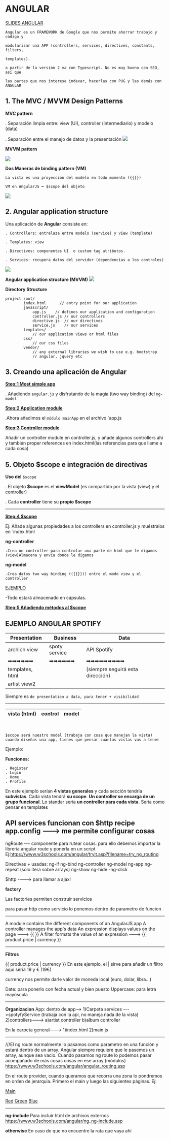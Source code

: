 <h1>ANGULAR</h1>

<a href="https://skylabcoders.github.io/bootcamp-julio2017/?full#135">SLIDES ANGULAR</a>

```
Angular es un FRAMEWORK de Google que nos permite ahorrar trabajo y código y

modularizar una APP (controllers, services, directives, constants, filters, 

templates).

a partir de la versión 2 va con Typescript. No es muy bueno con SEO, así que 

las partes que nos interese indexar, hacerlas con PUG y las demás con ANGULAR
```



<h2>1. The MVC / MVVM Design Patterns</h2>

**MVC pattern**

. Separación limpia entre: view (UI), controller (intermediario) y modelo (data)

. Separación entre el manejo de datos y la presentación
<img src="img/z__MVC.png">


**MVVM pattern**

<img src="img/z__MVVM.png">

**Dos Maneras de binding pattern (VM)**

    La vista es una proyección del modelo en todo momento ({{}})

    VM en AngularJS ➡ $scope del objeto

<img src="img/z__two-way-binding.png">


<h2>2. Angular application structure</h2>

Una aplicación de **Angular** consiste en:

    . Controllers: entrelaza entre modelo (service) y view (template)

    . Templates: view

    . Directives: componentes UI  o custom tag atributos.

    . Services: recupera datos del servidor (dependencias a los controles)

<img src="img/z__angular-app-structure.png">


**Angular application structure (MVVM)**
<img src="img/z__angular-app-structure-mvvm.png">


**Directory Structure**

```
project root/
        index.html      // entry point for our application
        javascript/
            app.js    // defines our application and configuration
            controller.js // our controllers
            directive.js  // our directives
            service.js    // our services
        templates/
            // our application views or html files
        css/
            // our css files
        vendor/
            // any external libraries we wish to use e.g. bootstrap
            // angular, jquery etc
```

<h2>3. Creando una aplicación de Angular</h2>

<a href="https://github.com/jovihu10/skylab_bootcamp2017/tree/master/COURSE/week3/angular/the_most_basic_app-1">**Step:1 Most simple app**</a>

. Añadiendo `angular.js` y disfrutando de la magia (two way binding) del `ng-model`


<a href="https://github.com/jovihu10/skylab_bootcamp2017/tree/master/COURSE/week3/angular/aplication_module-2">**Step:2 Application module**</a>

.Ahora añadimos el `módulo mainApp` en el archivo `app.js

<a href="https://github.com/jovihu10/skylab_bootcamp2017/tree/master/COURSE/week3/angular/controller_module-3">**Step:3 Controller module**</a>

Añadir un controller module en controller.js, y añade algunos controllers ahí y también proper references en index.html(las referencias para que llame a cada cosa)


<h2>5. Objeto $scope e integración de directivas</h2>

**Uso del** `$scope`

. El objeto **$scope** es el **viewModel** (es compartido por la vista (view) y el controller)

. Cada **controller** tiene su **propio $scope**

____

<a href="https://github.com/jovihu10/skylab_bootcamp2017/tree/master/COURSE/week3/angular/scope-4">**Step:4 $scope**</a>

Ej: Añade algunas propiedades a los controllers en controller.js y muéstralos en `index.html


**ng-controller** 

    .Crea un controller para controlar una parte de html que le digamos (view)Almacena y envía donde le digamos

**ng-model**

    .Crea datos two way binding (({{}})) entre el modo view y el controller 

<a href="http://jsfiddle.net/lillylangtree/jja3fjt6/1/">EJEMPLO</a>

-Todo estará almacenado en cápsulas.

<a href="">**Step:5 Añadiendo métodos al $scope**</a>


**EJEMPLO ANGULAR SPOTIFY**
-------------------------------------------------------------------------------
**Presentation**      |    **Business**        |              **Data**
----------------------|------------------------|-------------------------------
archich view          |    spoty service       |         API Spotify         
➡➡➡➡➡➡                |    ➡➡➡➡➡➡              |        ➡➡➡➡➡➡➡➡➡      
templates, html       |                        |(siempre seguirá esta dirección)
artist view2          |                        |       


Siempre es `de presentation a data, para tener + visibilidad`

-------------------------------------------------------------------
**vista (html)**      |     **control**        |      **model**
----------------------|------------------------|-------------------


<br>


```
$scope será nuestro model (trabaja con cosa que manejan la vista)
cuando diseñas una app, tienes que pensar cuantas vistas vas a tener
```


Ejemplo:

**Funciones:**

    . Register
    . Login
    . Home
    . Profile

En este ejemplo serían **4 vistas generales** y cada sección tendría **subvistas**. Cada vista tendrá **su scope**. **Un controller se encarga de un grupo funcional**. Lo standar sería **un controller para cada vista**.
Sería como pensar en templates



API services funcionan con $http recipe
app.config ---> me permite configurar cosas
-----
ngRoute --- componente para rutear cosas. para ello debemos importar la libreria angular route y ponerla en un script
Ej:https://www.w3schools.com/angular/tryit.asp?filename=try_ng_routing


Directivas + usadas:
ng-if
ng-bind
ng-controller
ng-model
ng-app
ng-repeat        (solo itera sobre arrays)
ng-show
ng-hide
-ng-click

$http ----> para llamar a ajax!



**factory**

Las factories permiten construir servicios



para pasar http como servicio lo ponemos dentro de parametro de funcion







------
A module contains the different components of an AngularJS app
A controller manages the app's data
An expression displays values on the page   ---> {{ }}
A filter formats the value of an expression ---> {{ product.price | currency }}

----
**Filtros**
<p class="price">{{ product.price | currency }}
En este ejemplo, el | sirve para añadir un filtro
aquí seria 19 y €  (19€)

currency nos permite darle valor de moneda local (euro, dolar, libra...)


Date: para ponerlo con fecha actual y bien puesto
Uppercase: para letra mayúscula




------------
**Organizacion**
App:
dentro de app-->
1)Carpeta services --->spotyfyService (trabaja con la api, no maneja nada de la vista)
2)controllers---> a)artist controller b)album controller

En la carpeta general--->
1)index.html
2)main.js







----------------------------------------------------------------------------
///El ng route normalmente lo pasamos como parametro en una función y estará dentro de un array. Angular siempre requiere que le pasemos un array, aunque sea vacio. Cuando pasamos ng route lo podemos pasar acompañado de más cosas cosas en ese array (módulos)
https://www.w3schools.com/angular/angular_routing.asp

En el route provider, cuando queramos que recorra una zona lo pondremos en orden de jerarquia. Primero el main y luego las siguientes páginas. Ej:

<body ng-app="myApp">

<p><a href="#/!">Main</a></p>

<a href="#!red">Red</a>
<a href="#!green">Green</a>
<a href="#!blue">Blue</a>

<div ng-view></div>

<script>
var app = angular.module("myApp", ["ngRoute"]);
app.config(function($routeProvider) {
    $routeProvider
    //solo será "/" porque es la raiz
    .when("/", {
        templateUrl : "main.htm"
    })
    // es "/red" porque es la siguiente sección después de la raíz (/main/red), y así constantemente
    .when("/red", {
        templateUrl : "red.htm"
    })
    .when("/green", {
        templateUrl : "green.htm"
    })
    .when("/blue", {
        templateUrl : "blue.htm"
    });
});
</script>
</body>



-------------------------------
**ng-include**
Para incluir html de archivos externos
https://www.w3schools.com/angular/ng_ng-include.asp


**otherwise**
En caso de que no encuentre la ruta que vaya ahí



